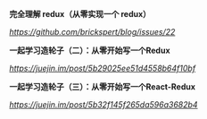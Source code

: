 **完全理解 redux（从零实现一个 redux）**

*https://github.com/brickspert/blog/issues/22*



**一起学习造轮子（二）：从零开始写一个Redux**

*https://juejin.im/post/5b29025ee51d4558b64f10bf*



**一起学习造轮子（三）：从零开始写一个React-Redux**

*https://juejin.im/post/5b32f145f265da596a3682b4*

